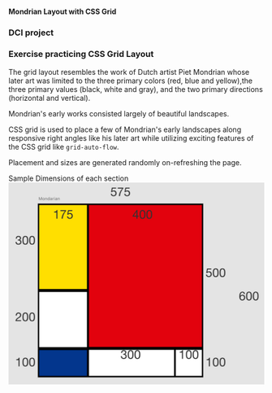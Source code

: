 
#### Mondrian Layout with CSS Grid 

### DCI project 
### Exercise practicing  CSS Grid Layout 

The grid layout resembles the work of Dutch artist Piet Mondrian whose later art was limited to the three primary colors (red, blue and yellow),the three primary values (black, white and gray), and the two primary directions (horizontal and vertical). 

Mondrian's early works consisted largely of beautiful landscapes.

 CSS grid is used to place a few of Mondrian's early landscapes along responsive right angles like his later art while utilizing exciting features of the CSS grid like `grid-auto-flow`. 
 
 Placement and sizes are generated randomly on-refreshing the page.

 Sample Dimensions of each section
![Measurement Graph](measurements.png)



